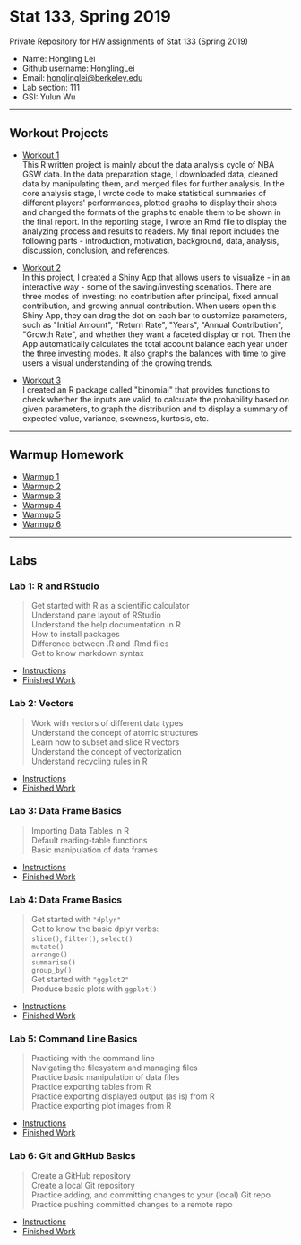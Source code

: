 # Stat 133, Spring 2019

Private Repository for HW assignments of Stat 133 (Spring 2019)

- Name: Hongling Lei
- Github username: HonglingLei
- Email: honglinglei@berkeley.edu
- Lab section: 111
- GSI: Yulun Wu

-----

## Workout Projects

- [Workout 1](workout1)\
This R written project is mainly about the data analysis cycle of NBA GSW data. In the data preparation stage, I downloaded data, cleaned data by manipulating them, and merged files for further analysis. In the core analysis stage, I wrote code to make statistical summaries of different players' performances, plotted graphs to display their shots and changed the formats of the graphs to enable them to be shown in the final report. In the reporting stage, I wrote an Rmd file to display the analyzing process and results to readers. My final report includes the following parts - introduction, motivation, background, data, analysis, discussion, conclusion, and references.

- [Workout 2](workout2)\
In this project, I created a Shiny App that allows users to visualize - in an interactive way - some of the saving/investing scenatios. There are three modes of investing: no contribution after principal, fixed annual contribution, and growing annual contribution. When users open this Shiny App, they can drag the dot on each bar to customize parameters, such as "Initial Amount", "Return Rate", "Years", "Annual Contribution", "Growth Rate", and whether they want a faceted display or not. Then the App automatically calculates the total account balance each year under the three investing modes. It also graphs the balances with time to give users a visual understanding of the growing trends.

- [Workout 3](workout3)\
I created an R package called "binomial" that provides functions to check whether the inputs are valid, to calculate the probability based on given parameters, to graph the distribution and to display a summary of expected value, variance, skewness, kurtosis, etc.

-----

## Warmup Homework

- [Warmup 1](https://github.com/stat133-sp19/hw-stat133-HonglingLei/tree/master/warmup01)
- [Warmup 2](https://github.com/stat133-sp19/hw-stat133-HonglingLei/tree/master/warmup02)
- [Warmup 3](https://github.com/stat133-sp19/hw-stat133-HonglingLei/tree/master/warmup03)
- [Warmup 4](https://github.com/stat133-sp19/hw-stat133-HonglingLei/tree/master/warmup04)
- [Warmup 5](https://github.com/stat133-sp19/hw-stat133-HonglingLei/tree/master/warmup05)
- [Warmup 6](https://github.com/stat133-sp19/hw-stat133-HonglingLei/tree/master/warmup06)

-----

## Labs

### Lab 1: R and RStudio
> Get started with R as a scientific calculator\
> Understand pane layout of RStudio\
> Understand the help documentation in R\
> How to install packages\
> Difference between .R and .Rmd files\
> Get to know markdown syntax
- [Instructions](https://github.com/ucb-stat133/stat133-spring-2019/blob/master/labs/lab01-R-basics.md)
- [Finished Work](https://github.com/stat133-sp19/hw-stat133-HonglingLei/tree/master/lab01-R-basics)

### Lab 2: Vectors
> Work with vectors of different data types\
> Understand the concept of atomic structures\
> Learn how to subset and slice R vectors\
> Understand the concept of vectorization\
> Understand recycling rules in R
- [Instructions](https://github.com/ucb-stat133/stat133-spring-2019/blob/master/labs/lab01-R-basics.md)
- [Finished Work](https://github.com/stat133-sp19/hw-stat133-HonglingLei/tree/master/lab02-vector-basics)

### Lab 3: Data Frame Basics
> Importing Data Tables in R\
> Default reading-table functions\
> Basic manipulation of data frames
- [Instructions](https://github.com/ucb-stat133/stat133-spring-2019/blob/master/labs/lab03-data-tables.md)
- [Finished Work](https://github.com/stat133-sp19/hw-stat133-HonglingLei/tree/master/lab03-data-tables)

### Lab 4: Data Frame Basics
> Get started with `"dplyr"`\
> Get to know the basic dplyr verbs:\
> `slice()`, `filter()`, `select()`\
> `mutate()`\
> `arrange()`\
> `summarise()`\
> `group_by()`\
> Get started with `"ggplot2"`\
> Produce basic plots with `ggplot()`
- [Instructions](https://github.com/ucb-stat133/stat133-spring-2019/blob/master/labs/lab04-dplyr-ggplot-basics.md)
- [Finished Work](https://github.com/stat133-sp19/hw-stat133-HonglingLei/tree/master/lab04-dplyr-ggplot-basics)

### Lab 5: Command Line Basics
> Practicing with the command line\
> Navigating the filesystem and managing files\
> Practice basic manipulation of data files\
> Practice exporting tables from R\
> Practice exporting displayed output (as is) from R\
> Practice exporting plot images from R
- [Instructions](https://github.com/ucb-stat133/stat133-spring-2019/blob/master/labs/lab05-command-line-basics.md)
- [Finished Work](https://github.com/stat133-sp19/hw-stat133-HonglingLei/tree/master/lab05-command-line-basics)

### Lab 6: Git and GitHub Basics
> Create a GitHub repository\
> Create a local Git repository\
> Practice adding, and committing changes to your (local) Git repo\
> Practice pushing committed changes to a remote repo
- [Instructions](https://github.com/ucb-stat133/stat133-spring-2019/blob/master/labs/lab06-git-basics.md)
- [Finished Work](https://github.com/stat133-sp19/hw-stat133-HonglingLei/tree/master/lab06-git-basics)

